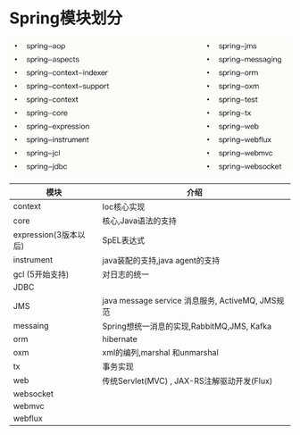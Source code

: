 # Spring模块划分

![image-20201013204435093](../../assets/image-20201013204435093.png)

| 模块                  | 介绍                                             |
| --------------------- | ------------------------------------------------ |
| context               | Ioc核心实现                                      |
| core                  | 核心,Java语法的支持                              |
| expression(3版本以后) | SpEL表达式                                       |
| instrument            | java装配的支持,java agent的支持                  |
| gcl (5开始支持)       | 对日志的统一                                     |
| JDBC                  |                                                  |
| JMS                   | java message service 消息服务, ActiveMQ, JMS规范 |
| messaing              | Spring想统一消息的实现,RabbitMQ,JMS, Kafka       |
| orm                   | hibernate                                        |
| oxm                   | xml的编列,marshal 和unmarshal                    |
| tx                    | 事务实现                                         |
| web                   | 传统Servlet(MVC) , JAX-RS注解驱动开发(Flux)      |
| websocket             |                                                  |
| webmvc                |                                                  |
| webflux               |                                                  |

